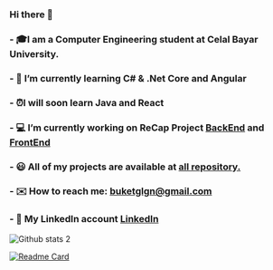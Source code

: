### Hi there 👋

###  - 🎓I am a Computer Engineering student at Celal Bayar University.
###  - 🌟  I’m currently learning C# & .Net Core and Angular
###  - ⏰I will soon learn Java and React
###  - 💻 I’m currently working on ReCap Project [BackEnd](https://github.com/buketglgn/ReCapProject) and [FrontEnd](https://github.com/buketglgn/recap-FrontEnd)
###  - 😃 All of my projects are available at [all repository.](https://github.com/buketglgn?tab=repositories)
###  - ✉️ How to reach me: buketglgn@gmail.com
###  - 🔗 My LinkedIn account [LinkedIn](https://www.linkedin.com/in/buket-g%C3%BClg%C3%BCn-3086aa1ba/)


![Github stats 2](https://github-readme-stats.vercel.app/api?username=buketglgn&show_icons=true&theme=radical)

[![Readme Card](https://github-readme-stats.vercel.app/api/pin/?username=buketglgn&repo=github-readme-stats)](https://github.com/buketglgn/github-readme-stats)



